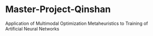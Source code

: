 # Master-Project-Qinshan
 Application of Multimodal Optimization Metaheuristics to Training of Artificial Neural Networks
